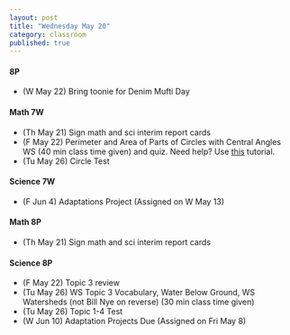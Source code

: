 ```yaml
---
layout: post
title: "Wednesday May 20"
category: classroom
published: true
---
```

#### 8P
* (W May 22) Bring toonie for Denim Mufti Day

#### Math 7W
* (Th May 21) Sign math and sci interim report cards
* (F May 22) Perimeter and Area of Parts of Circles with Central Angles WS (40 min class time given) and quiz. Need help? Use <a href="https://youtu.be/bC1wMnN7jSU">this</a> tutorial.
* (Tu May 26) Circle Test

#### Science 7W
* (F Jun 4) Adaptations Project (Assigned on W May 13)

#### Math 8P
* (Th May 21) Sign math and sci interim report cards

#### Science 8P
* (F May 22) Topic 3 review
* (Tu May 26) WS Topic 3 Vocabulary, Water Below Ground, WS Watersheds (not Bill Nye on reverse) (30 min class time given)
* (Tu May 26) Topic 1-4 Test
* (W Jun 10) Adaptation Projects Due (Assigned on Fri May 8)
